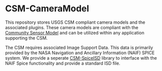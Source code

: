 # CSM-CameraModel

This repository stores USGS CSM compliant camera models and the associated
plugins.  These camera models are compliant with the [Community Sensor
Model](https://github.com/sminster/csm) and can be utilized within any application supporting the CSM.

The CSM requires associated Image Support Data.  This data is primarily
provided by the NASA Navigation and Ancillary Information (NAIF) SPICE system.
We provide a seperate
[CSM-SpiceISD](https://github.com/USGS-Astrogeology/CSM-SpiceISD) library to interface with the NAIF Spice
functionality and provide a standard ISD file.  
